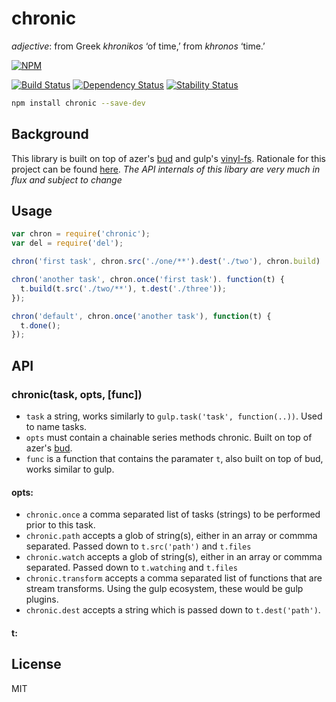 # chronic 

*adjective*: from Greek *khronikos* ‘of time,’ from *khronos* ‘time.’

[![NPM](https://nodei.co/npm/chronic.png)](https://nodei.co/npm/chronic/)

[![Build Status](https://img.shields.io/travis/codingalchemy/chronic.svg?style=flat-square)](https://travis-ci.org/codingalchemy/chronic)
[![Dependency Status](https://img.shields.io/david/codingalchemy/chronic.svg?style=flat-square)](https://david-dm.org/codingalchemy/chronic)
[![Stability Status](https://img.shields.io/badge/stability-unstable-orange.svg?style=flat-square)](https://github.com/dominictarr/stability#experimental)

```bash
npm install chronic --save-dev
```

## Background

This library is built on top of azer's [bud](https://github.com/azer/bud) and gulp's [vinyl-fs](https://github.com/wearefractal/vinyl-fs). Rationale for this project can be found [here](https://github.com/codingalchemy/chronic/blob/master/RATIONALE.md).
*The API internals of this libary are very much in flux and subject to change*


## Usage

``` js
var chron = require('chronic');
var del = require('del');

chron('first task', chron.src('./one/**').dest('./two'), chron.build)

chron('another task', chron.once('first task'). function(t) {
  t.build(t.src('./two/**'), t.dest('./three'));
});

chron('default', chron.once('another task'), function(t) {
  t.done();
});


```

## API

### chronic(task, opts, [func])

- `task` a string, works similarly to `gulp.task('task', function(..))`. Used to name tasks. 
- `opts` must contain a chainable series methods chronic. Built on top of azer's [bud](https://github.com/azer/bud#running-tests-and-restarting-when-files-change).
- `func` is a function that contains the paramater `t`, also built on top of bud, works similar to gulp.

#### opts:

- `chronic.once` a comma separated list of tasks (strings) to be performed prior to this task.
- `chronic.path` accepts a glob of string(s), either in an array or commma separated. Passed down to `t.src('path')` and `t.files`
- `chronic.watch` accepts a glob of string(s), either in an array or commma separated. Passed down to `t.watching` and `t.files`
- `chronic.transform` accepts a comma separated list of functions that are stream transforms. Using the gulp ecosystem, these would be gulp plugins. 
- `chronic.dest` accepts a string which is passed down to `t.dest('path')`.

#### t:



## License

MIT